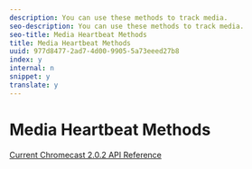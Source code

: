 ```yaml
---
description: You can use these methods to track media.
seo-description: You can use these methods to track media.
seo-title: Media Heartbeat Methods
title: Media Heartbeat Methods
uuid: 977d8477-2ad7-4d00-9905-5a73eeed27b8
index: y
internal: n
snippet: y
translate: y
---
```


# Media Heartbeat Methods


<a id="section_38ABEBD792524A209C55A370F243E2BE"></a>

[ Current Chromecast 2.0.2 API Reference ](https://adobe-marketing-cloud.github.io/video-heartbeat-v2/reference/chromecast/index.html)

<!-- <p>  </p>
<table id="table_500837799BAC4785AA8742B9B4A657A7"> 
 <tgroup cols="2"> 
  <colspec colnum="1" colname="col1" colwidth="1.00*" /> 
  <colspec colnum="2" colname="col2" colwidth="1.85*" /> 
  <thead> 
   <tr> 
    <th colname="col1" class="entry"> Method </th> 
    <th colname="col2" class="entry"> Description </th> 
   </tr> 
  </thead> 
  <tbody> 
   <tr> 
    <td colname="col1"> <p> <span class="codeph"> processMessages() </span></p> </td> 
    <td colname="col2"> <p>This method processes queues to send out analytics hits, except for media. The method must be called in every screen event loop where analytics hits are being sent. </p> <p>For example: 
      <codeblock>
        while&nbsp;true 
       <discoiqbr />&nbsp;&nbsp;msg&nbsp;=&nbsp;wait(100,&nbsp;screen.GetMessagePort()) 
       <discoiqbr />&nbsp;&nbsp;'&nbsp;Call&nbsp;this&nbsp;in&nbsp;every&nbsp;screen&nbsp;event&nbsp;loop 
       <discoiqbr />&nbsp;&nbsp;ADBMobile().processMessages() 
       <discoiqbr />&nbsp;&nbsp;... 
      </codeblock> </p> </td> 
   </tr> 
   <tr> 
    <td colname="col1"> <p> <span class="codeph"> processMediaMessages() </span></p> </td> 
    <td colname="col2"> <p>This method processes queues to send out media tracking hits. The method must be called in every video screen event loop where media heartbeat hits are being sent. </p> <p>For example: 
      <codeblock>
        ADBMobile().processMediaMessages()&amp;nbsp; 
      </codeblock> </p> </td> 
   </tr> 
   <tr> 
    <td colname="col1"> <p> <span class="codeph"> mediaTrackSessionStart() </span></p> </td> 
    <td colname="col2"> <p>Media playback tracking method to track the media load and set the current session to active. </p> <p>For example: 
      <codeblock>
        ‘&nbsp;Create&nbsp;a&nbsp;media&nbsp;info&nbsp;object 
       <discoiqbr />mediaInfo&nbsp;=&nbsp;adb_media_init_mediainfo() 
       <discoiqbr />mediaInfo.id&nbsp;=&nbsp;"sample-media-id" 
       <discoiqbr />mediaInfo.playhead&nbsp;=&nbsp;"0" 
       <discoiqbr />mediaInfo.length&nbsp;=&nbsp;"600" 
       <discoiqbr /> 
       <discoiqbr />‘&nbsp;Create&nbsp;context&nbsp;data&nbsp;if&nbsp;any 
       <discoiqbr />mediaContextData&nbsp;=&nbsp;{} 
       <discoiqbr />mediaContextData["cmk1"]&nbsp;=&nbsp;"cmv1" 
       <discoiqbr />mediaContextData[""cmk2""]&nbsp;=&nbsp;"cmv2" 
       <discoiqbr /> 
       <discoiqbr />ADBMobile().mediaTrackSessionStart(mediaInfo,mediaContextData) 
      </codeblock> </p> </td> 
   </tr> 
   <tr> 
    <td colname="col1"> <p> <span class="codeph"> mediaTrackStart() </span></p> </td> 
    <td colname="col2"> <p>Media playback tracking method to track Session Start. </p> <p>For example: 
      <codeblock>
        ADBMobile().mediaTrackStart() 
      </codeblock> </p> </td> 
   </tr> 
   <tr> 
    <td colname="col1"> <p> <span class="codeph"> mediatrackSessionEnd() </span></p> </td> 
    <td colname="col2"> <p>Media playback tracking method to track Media Unload and deactivate the current session. </p> <p>For example: 
      <codeblock>
        ADBMobile().mediatrackSessionEnd() 
      </codeblock> </p> </td> 
   </tr> 
   <tr> 
    <td colname="col1"> <p> <span class="codeph"> mediaTrackPlay() </span></p> </td> 
    <td colname="col2"> <p>Media playback tracking method to track Media Play. </p> <p>For example: 
      <codeblock>
        ADBMobile().mediaTrackPlay() 
      </codeblock> </p> </td> 
   </tr> 
   <tr> 
    <td colname="col1"> <p> <span class="codeph"> mediaTrackPause() </span></p> </td> 
    <td colname="col2"> <p>Media playback tracking method to track Media Pause. </p> <p>For example: 
      <codeblock>
        ADBMobile().mediaTrackPause() 
      </codeblock> </p> </td> 
   </tr> 
   <tr> 
    <td colname="col1"> <p> <span class="codeph"> mediaTrackComplete() </span></p> </td> 
    <td colname="col2"> <p>Media playback tracking method to track Media Complete </p> <p>For example: 
      <codeblock>
        ADBMobile().mediaTrackComplete() 
      </codeblock> </p> </td> 
   </tr> 
   <tr> 
    <td colname="col1"> <p> <span class="codeph"> mediaTrackError() </span></p> </td> 
    <td colname="col2"> <p>Error tracking method to track Player Error. </p> <p>For example: 
      <codeblock>
        ADBMobile().mediaTrackError(msg.GetMessage(), 
       <discoiqbr />ADBMobile().ERROR_SOURCE_PLAYER) 
      </codeblock> </p> </td> 
   </tr> 
   <tr> 
    <td colname="col1"> <p> <span class="codeph"> mediaTrackEvent() </span></p> </td> 
    <td colname="col2"> <p>Media tracking method to track events that do not belong to media lifecycle and are optional, for example, <span class="codeph"> AD_START/AD_COMPLETE, CHAPTER_START/CHAPTER_COMPLETE </span>; Refer Events section for detailed list of events. </p> <p>This method takes the following arguments: 
      <ul id="ul_6960570A73654A40B0D748A4C8B6C0ED"> 
       <li id="li_0A7DFD1CEB1041C4BD0B663C1713FBDF">Event constant </li> 
       <li id="li_DB7DD6F2008B4F1ABA43B51E3048D865">Event info </li> 
       <li id="li_1067C8AC764248CAB1F38A8DD34D70F0">Context data </li> 
      </ul>If there is no context data, an empty object is sent. </p> </td> 
   </tr> 
   <tr> 
    <td colname="col1"> <p> <span class="codeph"> mediaUpdatePlayhead() </span></p> </td> 
    <td colname="col2"> <p>Method to report playhead position updates. This method must be called from the application to report every update on playhead position. </p> <p>For example: 
      <codeblock>
        if&nbsp;(mInfo.streamType&nbsp;=&nbsp;ADBMobile().MEDIA_STREAM_TYPE_LIVE) 
       <discoiqbr />&nbsp;&nbsp;&nbsp;&nbsp;ADBMobile().mediaUpdatePlayhead(-1)&nbsp; 
       <discoiqbr />else 
       <discoiqbr />&nbsp;&nbsp;&nbsp;&nbsp;ADBMobile().mediaUpdatePlayhead(msg.GetIndex()) 
       <discoiqbr />endif&nbsp; 
      </codeblock> </p> </td> 
   </tr> 
   <tr> 
    <td colname="col1"> <p> <span class="codeph"> mediaUpdateQoS() </span></p> </td> 
    <td colname="col2"> <p>Method to report QoS metrics updates. This method must be called fromapplication to report every update on QoS metrics. </p> <p>For example: 
      <codeblock>
        qosInfo=adb_media_init_qosinfo() 
       <discoiqbr />qosInfo.droppedFrames&nbsp;=&nbsp;1 
       <discoiqbr />qosInfo.startupTime&nbsp;=&nbsp;2 
       <discoiqbr />qosInfo.fps&nbsp;=&nbsp;0 
       <discoiqbr />qosInfo.bitrate&nbsp;=&nbsp;200000 
       <discoiqbr />ADBMobile().mediaUpdateQoS(qosInfo) 
       <discoiqbr /> 
      </codeblock> </p> </td> 
   </tr> 
  </tbody> 
 </tgroup> 
</table> -->

<a id="section_F55145DBE77F45B988849C42C044C7DA"></a>


<!-- <p>You can use the following constants to track media events: </p> -->

<!-- <table id="table_9C6EBA6692E94D4697FB52FEE1C8EECA"> 
 <tgroup cols="2"> 
  <colspec colnum="1" colname="col1" colwidth="1.16*" /> 
  <colspec colnum="2" colname="col2" colwidth="1.00*" /> 
  <thead> 
   <tr> 
    <th colname="col1" class="entry"> Constant </th> 
    <th colname="col2" class="entry"> Description </th> 
   </tr> 
  </thead> 
  <tbody> 
   <tr> 
    <td colname="col1"> <p> <span class="codeph"> MEDIA_BUFFER_START </span> </p> </td> 
    <td colname="col2"> <p>EventType for Buffer Start </p> </td> 
   </tr> 
   <tr> 
    <td colname="col1"> <p> <span class="codeph"> MEDIA_BUFFER_COMPLETE </span> </p> </td> 
    <td colname="col2"> <p>EventType for Buffer Complete </p> </td> 
   </tr> 
   <tr> 
    <td colname="col1"> <p> <span class="codeph"> MEDIA_SEEK_START </span> </p> </td> 
    <td colname="col2"> <p>EventType for Seek Start </p> </td> 
   </tr> 
   <tr> 
    <td colname="col1"> <p> <span class="codeph"> MEDIA_SEEK_COMPLETE </span> </p> </td> 
    <td colname="col2"> <p>EventType for Seek Complete </p> </td> 
   </tr> 
   <tr> 
    <td colname="col1"> <p> <span class="codeph"> MEDIA_BITRATE_CHANGE </span> </p> </td> 
    <td colname="col2"> <p>EventType for Bitrate change </p> </td> 
   </tr> 
   <tr> 
    <td colname="col1"> <p> <span class="codeph"> MEDIA_CHAPTER_START </span> </p> </td> 
    <td colname="col2"> <p>EventType for Chapter Start </p> </td> 
   </tr> 
   <tr> 
    <td colname="col1"> <p> <span class="codeph"> MEDIA_CHAPTER_COMPLETE </span> </p> </td> 
    <td colname="col2"> <p>EventType for Chapter Complete </p> </td> 
   </tr> 
   <tr> 
    <td colname="col1"> <p> <span class="codeph"> MEDIA_CHAPTER_SKIP </span> </p> </td> 
    <td colname="col2"> <p>EventType for Ad Start </p> </td> 
   </tr> 
   <tr> 
    <td colname="col1"> <p> <span class="codeph"> MEDIA_AD_BREAK_START </span> </p> </td> 
    <td colname="col2"> <p>EventType for Ad Start </p> </td> 
   </tr> 
   <tr> 
    <td colname="col1"> <p> <span class="codeph"> MEDIA_AD_BREAK_COMPLETE </span> </p> </td> 
    <td colname="col2"> <p>EventType for AdBreak Complete </p> </td> 
   </tr> 
   <tr> 
    <td colname="col1"> <p> <span class="codeph"> MEDIA_AD_BREAK_SKIP </span> </p> </td> 
    <td colname="col2"> <p>EventType for AdBreak Skip </p> </td> 
   </tr> 
   <tr> 
    <td colname="col1"> <p> <span class="codeph"> MEDIA_AD_START </span> </p> </td> 
    <td colname="col2"> <p>EventType for Ad Start </p> </td> 
   </tr> 
   <tr> 
    <td colname="col1"> <p> <span class="codeph"> MEDIA_AD_COMPLETE </span> </p> </td> 
    <td colname="col2"> <p>EventType for Ad Complete </p> </td> 
   </tr> 
   <tr> 
    <td colname="col1"> <p> <span class="codeph"> MEDIA_AD_SKIP </span> </p> </td> 
    <td colname="col2"> <p>EventType for Ad Skip </p> </td> 
   </tr> 
   <tr> 
    <td colname="col1"> <p> <span class="codeph"> MEDIA_STREAM_TYPE_LIVE </span> </p> </td> 
    <td colname="col2"> <p>Constant for Stream Type LIVE </p> </td> 
   </tr> 
   <tr> 
    <td colname="col1"> <p> <span class="codeph"> MEDIA_STREAM_TYPE_VOD </span> </p> </td> 
    <td colname="col2"> <p>Constant for Stream Type VOD </p> </td> 
   </tr> 
   <tr> 
    <td colname="col1"> <p> <span class="codeph"> ERROR_SOURCE_PLAYER </span> </p> </td> 
    <td colname="col2"> <p>Constant for Error source being Player </p> </td> 
   </tr> 
   <tr> 
    <td colname="col1"> <p> <span class="codeph"> MEDIA_STANDARD_VIDEO_METADATA </span> </p> </td> 
    <td colname="col2"> <p>Constant to set video metadata on the <span class="codeph"> MediaInfo </span> object in the <span class="codeph"> trackSessionStart </span> API. </p> </td> 
   </tr> 
   <tr> 
    <td colname="col1"> <p> <span class="codeph"> MEDIA_STANDARD_AD_METADATA </span> </p> </td> 
    <td colname="col2"> <p>Constant to set the ad metadata on the <span class="codeph"> EventData </span> object in the <span class="codeph"> trackEvent </span> API for Ad start. </p> </td> 
   </tr> 
   <tr> 
    <td colname="col1"> <p> <span class="codeph"> VIDEO_RESUMED </span> </p> </td> 
    <td colname="col2"> <p>Constant to send a video-resumed heartbeat. </p> </td> 
   </tr> 
  </tbody> 
 </tgroup> 
</table> -->


<a id="section_813D1540BB2447C68876B7BC20A17296"></a>


<!-- <p>There are also convenience methods as described below for creating various info objects sent through the media heartbeat API methods. Please refer to the table below: </p> -->

<!-- <table id="table_FB1C321B7E0F44B390C88FE0C9EE9C21"> 
 <tgroup cols="2"> 
  <colspec colnum="1" colname="col1" colwidth="*" /> 
  <colspec colnum="2" colname="col2" colwidth="*" /> 
  <thead> 
   <tr> 
    <th colname="col1" class="entry"> Method </th> 
    <th colname="col2" class="entry"> Description </th> 
   </tr> 
  </thead> 
  <tbody> 
   <tr> 
    <td colname="col1"> <p> <span class="codeph"> <span class="codeph"> adb_media_init_mediainfo() </span> </span> </p> </td> 
    <td colname="col2"> <p>This method returns an initialized Media Information object </p> <p> <span class="codeph"> Function adb_media_init_mediainfo(name As String, id As String, length As Double, streamType As String) As Object </span> </p> </td> 
   </tr> 
   <tr> 
    <td colname="col1"> <p> <span class="codeph"> adb_media_init_adinfo() </span> </p> </td> 
    <td colname="col2"> <p>This method returns initialized Ad Information object </p> <p> <span class="codeph"> Function adb_media_init_adinfo(name As String, id As String, position As Double, length As Double) As Object </span> </p> </td> 
   </tr> 
   <tr> 
    <td colname="col1"> <p> <span class="codeph"> adb_media_init_chapterinfo() </span> </p> </td> 
    <td colname="col2"> <p> This method returns initialized Chapter Information object. </p> <p> <span class="codeph"> Function adb_media_init_chapterinfo(name As String, position As Double, length As Double, startTime As Double) As Object </span> </p> </td> 
   </tr> 
   <tr> 
    <td colname="col1"> <p> <span class="codeph"> adb_media_init_adbreakinfo() </span> </p> </td> 
    <td colname="col2"> <p> </p> </td> 
   </tr> 
   <tr> 
    <td colname="col1"> <p> <span class="codeph"> adb_media_init_qosinfo() </span> </p> </td> 
    <td colname="col2"> <p>This method returns an initialized QoS Information object. </p> <p> <span class="codeph"> Function adb_media_init_qosinfo(bitrate As Double, startupTime as Double, fps as Double, droppedFrames as Double) As Object </span> </p> </td> 
   </tr> 
  </tbody> 
 </tgroup> 
</table> -->


<a id="section_39929D8D1CEE45D1A5F1A3ED443537FF"></a>


<!-- <p>After the application developer is familiar with all the above APIs, you can integrate media heartbeats with the application media player in the following ways: </p> 
<p> 
 <ul id="ul_9798518E53664B98B1E60F4051192FB5"> 
  <li id="li_E854CFDD59904ECF81E4B1E11EFB78AD">Using ADBVideoPlayer </li> 
  <li id="li_DDC59606235F4A63A2E47F2CD3ED0482">Calling raw tracking APIs directly </li> 
 </ul> </p> -->
